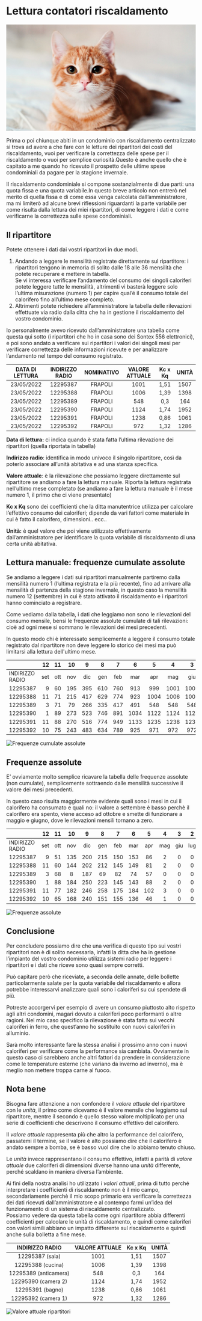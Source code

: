 # Lettura contatori riscaldamento
![Meow](cat.jpg)

Prima o poi chiunque abiti in un condominio con riscaldamento centralizzato si trova ad avere a che fare con le letture dei ripartitori dei costi del riscaldamento, vuoi per verificare la correttezza delle spese per il riscaldamento o vuoi per semplice curiosità.Questo è anche quello che è capitato a me quando ho ricevuto il prospetto delle ultime spese condominiali da pagare per la stagione invernale.  

Il riscaldamento condominiale si compone sostanzialmente di due parti: una quota fissa e una quota variabile.In questo breve articolo non entrerò nel merito di quella fissa e di come essa venga calcolata dall’amministratore, ma mi limiterò ad alcune brevi riflessioni riguardanti la parte variabile per come risulta dalla lettura dei miei ripartitori, di come leggere i dati e come verificarne la correttezza sulle spese condominiali.

## Il ripartitore
Potete ottenere i dati dai vostri ripartitori in due modi.

1.  Andando a leggere le mensilità registrate direttamente sul ripartitore: i ripartitori tengono in memoria di solito dalle 18 alle 36 mensilità che potete recuperare e mettere in tabella.  
Se vi interessa verificare l’andamento del consumo dei singoli caloriferi potete leggere tutte le mensilità, altrimenti vi basterà leggere solo l’ultima misurazione (numero 1) per capire qual’é il consumo totale del calorifero fino all’ultimo mese completo.
2.  Altrimenti potete richiedere all’amministratore la tabella delle rilevazioni effettuate via radio dalla ditta che ha in gestione il riscaldamento del vostro condominio.  

Io personalmente avevo ricevuto dall’amministratore una tabella come questa qui sotto (i ripartitori che ho in casa sono dei Sontex 556 elettronici), e poi sono andato a verificare sui ripartitori i valori dei singoli mesi per verificare correttezza delle informazioni ricevute e per analizzare l’andamento nel tempo del consumo registrato.

| DATA DI LETTURA | INDIRIZZO RADIO | NOMINATIVO | VALORE ATTUALE | Kc x Kq | UNITÀ |
|:---------------:|:---------------:|:----------:|:--------------:|:-------:|:-----:|
|    23/05/2022   |     12295387    |   FRAPOLI  |      1001      |   1,51  |  1507 |
|    23/05/2022   |     12295388    |   FRAPOLI  |      1006      |   1,39  |  1398 |
|    23/05/2022   |     12295389    |   FRAPOLI  |       548      |   0,3   |  164  |
|    23/05/2022   |     12295390    |   FRAPOLI  |      1124      |   1,74  |  1952 |
|    23/05/2022   |     12295391    |   FRAPOLI  |      1238      |   0,86  |  1061 |
|    23/05/2022   |     12295392    |   FRAPOLI  |       972      |   1,32  |  1286 |

**Data di lettura:** ci indica quando è stata fatta l’ultima rilevazione dei ripartitori (quella riportata in tabella) 

**Indirizzo radio**: identifica in modo univoco il singolo ripartitore, così da poterlo associare all’unità abitativa e ad una stanza specifica.  

**Valore attuale**: è la rilevazione che possiamo leggere direttamente sul ripartitore se andiamo a fare la lettura manuale. Riporta la lettura registrata nell’ultimo mese completato (se andiamo a fare la lettura manuale è il mese numero 1, il primo che ci viene presentato)

**Kc x Kq** sono dei coefficienti che la ditta manutentrice utilizza per calcolare l’effettivo consumo dei caloriferi; dipende da vari fattori come materiale in cui è fatto il calorifero, dimensioni.. ecc..

**Unità:** è quel valore che poi viene utilizzato effettivamente dall’amministratore per identificare la quota variabile di riscaldamento di una certa unità abitativa.

## Lettura manuale: frequenze cumulate assolute
Se andiamo a leggere i dati sui ripartitori manualmente partiremo dalla mensilità numero 1 (l’ultima registrata e la più recente), fino ad arrivare alla mensilità di partenza della stagione invernale, in questo caso la mensilità numero 12 (settembre) in cui è stato attivato il riscaldamento e i ripartitori hanno cominciato a registrare.

Come vediamo dalla tabella, i dati che leggiamo non sono le rilevazioni del consumo mensile, bensì le frequenze assolute cumulate di tali rilevazioni: cioè ad ogni mese si sommano le rilevazioni dei mesi precedenti.

In questo modo chi è interessato semplicemente a leggere il consumo totale registrato dal ripartitore non deve leggere lo storico dei mesi ma può limitarsi alla lettura dell'ultimo mese.

|                 |  12 |  11 |  10 |  9  |  8  |  7  |   6  |   5  |   4  |   3  |   2  |   1  |
|-----------------|----:|:---:|:---:|:---:|:---:|:---:|:----:|:----:|:----:|:----:|:----:|:----:|
| INDIRIZZO RADIO | set | ott | nov | dic | gen | feb |  mar |  apr |  mag |  giu |  lug |  ago |
|     12295387    |  9  |  60 | 195 | 395 | 610 | 760 |  913 |  999 | 1001 | 1001 | 1001 | 1001 |
|     12295388    |  11 |  71 | 215 | 417 | 629 | 774 |  923 | 1004 | 1006 | 1006 | 1006 | 1006 |
|     12295389    |  3  |  71 |  79 | 266 | 335 | 417 |  491 |  548 |  548 |  548 |  548 |  548 |
|     12295390    |  1  |  89 | 273 | 523 | 746 | 891 | 1034 | 1122 | 1124 | 1124 | 1124 | 1124 |
|     12295391    |  11 |  88 | 270 | 516 | 774 | 949 | 1133 | 1235 | 1238 | 1238 | 1238 | 1238 |
|     12295392    |  10 |  75 | 243 | 483 | 634 | 789 |  925 |  971 |  972 |  972 |  972 |  972 |

![Frequenze cumulate assolute](Consumo_unità_ripartitori_appartamento_(frequenze_cumulate_assolute).svg)

## Frequenze assolute
E’ ovviamente molto semplice ricavare la tabella delle frequenze assolute (non cumulate), semplicemente sottraendo dalle mensilità successive il valore dei mesi precedenti.

In questo caso risulta maggiormente evidente quali sono i mesi in cui il calorifero ha consumato e quali no: il valore a settembre è basso perchè il calorifero era spento, viene acceso ad ottobre e smette di funzionare a maggio e giugno, dove le rilevazioni mensili tornano a zero.

|                 |  12 |  11 |  10 |  9  |  8  |  7  |  6  |  5  |  4  |  3  |  2  |  1  |
|-----------------|----:|:---:|:---:|:---:|:---:|:---:|:---:|:---:|:---:|:---:|:---:|:---:|
| INDIRIZZO RADIO | set | ott | nov | dic | gen | feb | mar | apr | mag | giu | lug | ago |
|     12295387    |  9  |  51 | 135 | 200 | 215 | 150 | 153 |  86 |  2  |  0  |  0  |  0  |
|     12295388    |  11 |  60 | 144 | 202 | 212 | 145 | 149 |  81 |  2  |  0  |  0  |  0  |
|     12295389    |  3  |  68 |  8  | 187 |  69 |  82 |  74 |  57 |  0  |  0  |  0  |  0  |
|     12295390    |  1  |  88 | 184 | 250 | 223 | 145 | 143 |  88 |  2  |  0  |  0  |  0  |
|     12295391    |  11 |  77 | 182 | 246 | 258 | 175 | 184 | 102 |  3  |  0  |  0  |  0  |
|     12295392    |  10 |  65 | 168 | 240 | 151 | 155 | 136 |  46 |  1  |  0  |  0  |  0  |

![Frequenze assolute](Consumo_unità_ripartitori_appartamento_(frequenze_assolute).svg)

## Conclusione
Per concludere possiamo dire che una verifica di questo tipo sui vostri ripartitori non è di solito necessaria, infatti la ditta che ha in gestione l’impianto del vostro condominio utilizza sistemi radio per leggere i ripartitori e i dati che riceve sono quasi sempre corretti.

Può capitare però che riceviate, a seconda delle annate, delle bollette particolarmente salate per la quota variabile del riscaldamento e allora potrebbe interessarvi analizzare quali sono i caloriferi su cui spendete di più.

Potreste accorgervi per esempio di avere un consumo piuttosto alto rispetto agli altri condomini, magari dovuto a caloriferi poco performanti o altre ragioni. Nel mio caso specifico la rilevazione è stata fatta sui vecchi caloriferi in ferro, che quest’anno ho sostituito con nuovi caloriferi in alluminio.

Sarà molto interessante fare la stessa analisi il prossimo anno con i nuovi caloriferi per verificare come la performance sia cambiata. Ovviamente in questo caso ci sarebbero anche altri fattori da prendere in considerazione come le temperature esterne (che variano da inverno ad inverno), ma è meglio non mettere troppa carne al fuoco.

## Nota bene
Bisogna fare attenzione a non confondere il _valore attuale_ del ripartitore con le _unità_, il primo come dicevamo è il valore mensile che leggiamo sul ripartitore, mentre il secondo è quello stesso valore moltiplicato per una serie di coefficienti che descrivono il consumo effettivo del calorifero.

Il _valore attuale_ rappresenta più che altro la performance del calorifero, passatemi il termine, se il valore è alto possiamo dire che il calorifero è andato sempre a bomba, se è basso vuol dire che lo abbiamo tenuto chiuso.

Le _unità_ invece rappresentano il consumo effettivo, infatti a parità di _valore attuale_ due caloriferi di dimensioni diverse hanno una _unità_ differente, perché scaldano in maniera diversa l’ambiente.  

Ai fini della nostra analisi ho utilizzato i _valori attuali_, prima di tutto perché interpretare i coefficienti di riscaldamento non è il mio campo, secondariamente perchè il mio scopo primario era verificare la correttezza dei dati ricevuti dall’amministratore e al contempo farmi un’idea del funzionamento di un sistema di riscaldamento centralizzato.  
Possiamo vedere da questa tabella come ogni ripartitore abbia differenti coefficienti per calcolare le unità di riscaldamento, e quindi come caloriferi con valori simili abbiano un impatto differente sul riscaldamento e quindi anche sulla bolletta a fine mese.

|    INDIRIZZO RADIO    | VALORE ATTUALE | Kc x Kq | UNITÀ |
|:---------------------:|:--------------:|:-------:|:-----:|
|    12295387 (sala)    |      1001      |   1,51  |  1507 |
|   12295388 (cucina)   |      1006      |   1,39  |  1398 |
| 12295389 (anticamera) |       548      |   0,3   |  164  |
|  12295390 (camera 2)  |      1124      |   1,74  |  1952 |
|    12295391 (bagno)   |      1238      |   0,86  |  1061 |
|  12295392 (camera 1)  |       972      |   1,32  |  1286 |

![Valore attuale ripartitori](Unità_valore_attuale_ripartitori.svg)